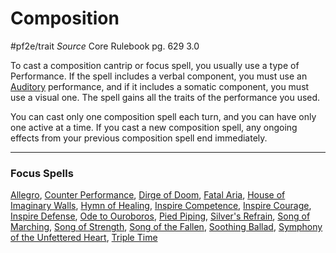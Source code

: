 # Composition
#pf2e/trait 
*Source* Core Rulebook pg. 629 3.0

To cast a composition cantrip or focus spell, you usually use a type of Performance. If the spell includes a verbal component, you must use an [Auditory](Auditory.md) performance, and if it includes a somatic component, you must use a visual one. The spell gains all the traits of the performance you used.

You can cast only one composition spell each turn, and you can have only one active at a time. If you cast a new composition spell, any ongoing effects from your previous composition spell end immediately.

---

### Focus Spells
[Allegro](Allegro.md), [Counter Performance](Counter%20Performance.md), [Dirge of Doom](Dirge%20of%20Doom.md), [Fatal Aria](Fatal%20Aria.md), [House of Imaginary Walls](House%20of%20Imaginary%20Walls.md), [Hymn of Healing](Hymn%20of%20Healing.md), [Inspire Competence](Inspire%20Competence.md), [Inspire Courage](Inspire%20Courage.md), [Inspire Defense](Inspire%20Defense.md), [Ode to Ouroboros](Ode%20to%20Ouroboros.md), [Pied Piping](Pied%20Piping.md), [Silver's Refrain](Silver's%20Refrain.md), [Song of Marching](Song%20of%20Marching.md), [Song of Strength](Song%20of%20Strength.md), [Song of the Fallen](Song%20of%20the%20Fallen.md), [Soothing Ballad](Soothing%20Ballad.md), [Symphony of the Unfettered Heart](Symphony%20of%20the%20Unfettered%20Heart.md), [Triple Time](Triple%20Time.md)